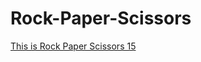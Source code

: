# Rock-Paper-Scissors
[This is Rock Paper Scissors 15](https://cs1.ucc.ie/~cab2/cgi-bin/lab2/rsp15.html)

